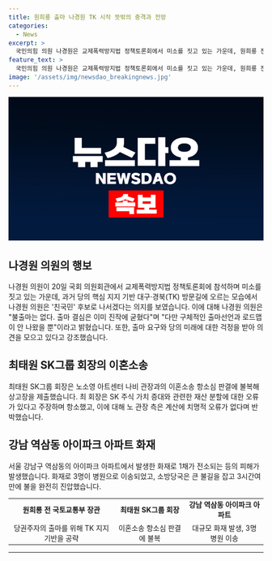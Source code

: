 ```yaml
---
title: 원희룡 출마 나경원 TK 시작 뜻밖의 충격과 전망
categories:
  - News
excerpt: >
  국민의힘 의원 나경원은 교제폭력방지법 정책토론회에서 미소를 짓고 있는 가운데, 원희룡 전 국토교통부 장관의 출마 선언으로 당의 핵심을 공략하고 있는 것으로 나타났다. 나경원 의원은 출마 결심을 굳히고 있으며, 구체적인 출마 선언과 로드맵은 미정이지만 민심을 모으고 의견을 듣고 있다고 밝혔다. 또한, SK그룹 회장 최태원의 이혼소송 항소심 판결에 불복해 상고장을 제출한 것과 강남 아파트 화재로 인한 3명의 부상 등의 재난 소식도 전해졌다.
feature_text: >
  국민의힘 의원 나경원은 교제폭력방지법 정책토론회에서 미소를 짓고 있는 가운데, 원희룡 전 국토교통부 장관의 출마 선언으로 당의 핵심을 공략하고 있는 것으로 나타났다. 나경원 의원은 출마 결심을 굳히고 있으며, 구체적인 출마 선언과 로드맵은 미정이지만 민심을 모으고 의견을 듣고 있다고 밝혔다. 또한, SK그룹 회장 최태원의 이혼소송 항소심 판결에 불복해 상고장을 제출한 것과 강남 아파트 화재로 인한 3명의 부상 등의 재난 소식도 전해졌다.
image: '/assets/img/newsdao_breakingnews.jpg'
---
```


<p><img src="/assets/img/newsdao_breakingnews.jpg" alt="pcversion 속보" /></p>

<h2 data-ke-size="size26">나경원 의원의 행보</h2>

<p data-ke-size="size16">나경원 의원이 20일 국회 의원회관에서 교제폭력방지법 정책토론회에 참석하며 미소를 짓고 있는 가운데, 과거 당의 핵심 지지 기반 대구·경북(TK) 방문길에 오르는 모습에서 나경원 의원은 '친국민' 후보로 나서겠다는 의지를 보였습니다. 이에 대해 나경원 의원은 "불출마는 없다. 출마 결심은 이미 진작에 굳혔다"며 "다만 구체적인 출마선언과 로드맵이 안 나왔을 뿐"이라고 밝혔습니다. 또한, 출마 요구와 당의 미래에 대한 걱정을 받아 의견을 모으고 있다고 강조했습니다.</p>

<h2 data-ke-size="size26">최태원 SK그룹 회장의 이혼소송</h2>

<p data-ke-size="size16">최태원 SK그룹 회장은 노소영 아트센터 나비 관장과의 이혼소송 항소심 판결에 불복해 상고장을 제출했습니다. 최 회장은 SK 주식 가치 증대와 관련한 재산 분할에 대한 오류가 있다고 주장하며 항소했고, 이에 대해 노 관장 측은 계산에 치명적 오류가 없다며 반박했습니다.</p>

<h2 data-ke-size="size26">강남 역삼동 아이파크 아파트 화재</h2>

<p data-ke-size="size16">서울 강남구 역삼동의 아이파크 아파트에서 발생한 화재로 1채가 전소되는 등의 피해가 발생했습니다. 화재로 3명이 병원으로 이송되었고, 소방당국은 큰 불길을 잡고 3시간여 만에 불을 완전히 진압했습니다.</p>

<table>
    <tbody>
        <tr>
            <td style="text-align: center; height: 17px;"><b>원희룡 전 국토교통부 장관</b></td>
            <td style="text-align: center; height: 17px;"><b>최태원 SK그룹 회장</b></td>
            <td style="text-align: center; height: 17px;"><b>강남 역삼동 아이파크 아파트</b></td>
        </tr>
        <tr>
            <td style="text-align: center; height: 17px;">당권주자의 출마를 위해 TK 지지 기반을 공략</td>
            <td style="text-align: center; height: 17px;">이혼소송 항소심 판결에 불복</td>
            <td style="text-align: center; height: 17px;">대규모 화재 발생, 3명 병원 이송</td>
        </tr>
    </tbody>
</table>

<p><hr></p>

